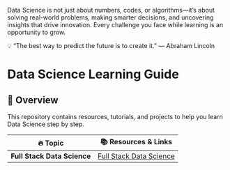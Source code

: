 Data Science is not just about numbers, codes, or algorithms—it’s about solving real-world problems, making smarter decisions, and uncovering insights that drive innovation. Every challenge you face while learning is an opportunity to grow.

💡 “The best way to predict the future is to create it.” — Abraham Lincoln


# Data Science Learning Guide

## 📌 Overview
This repository contains resources, tutorials, and projects to help you learn Data Science step by step.  

| 🔥 Topic               | 📚 Resources & Links |
|------------------------|---------------------|
| **Full Stack Data Science**      | [Full Stack Data Science](https://euron.one/course/full-stack-data-science?ref=7C9EDDAA) |
